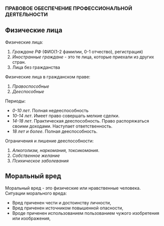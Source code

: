 ### ПРАВОВОЕ ОБЕСПЕЧЕНИЕ ПРОФЕССИОНАЛЬНОЙ ДЕЯТЕЛЬНОСТИ

## Физические лица

Физические лица:

1. *Граждане РФ* (ФИО(1-2 фамилии, 0-1 отчество), регистрация)
2. *Иностранные граждане* - это те лица, которые приехали из других стран.
3. Лица без гражданства

Физические лица в гражданском праве:

1. *Правоспособные*
2. *Дееспособные*

Периоды: 

- *0-10 лет*. Полная недееспособность
- *10-14 лет*. Имеет право совершать мелкие сделки.
- *14-18 лет*. Практическая дееспособность. Право распоряжаться своими доходами. Наступает ответственность.
- *18 лет и более*. Полная дееспособность.

Ограничения и лишение дееспособности:

1. *Алкоголизм, наркомания, токсикомания*.
2. *Собственное желание*
3. *Психическое заболевания*

## Моральный вред

Моральный вред - это физические или нравственные человека.
Ситуации морального вреда:
- Вред приченен чести и достоинству личности,
- Вред приченен источником повышенной опасности,
- Вроде приченен использованием пользованием чужого изобретения или изображения,

